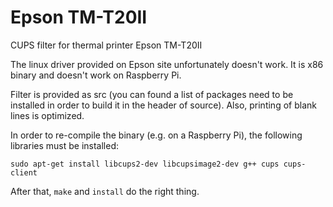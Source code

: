 Epson TM-T20II
=====

CUPS filter for thermal printer Epson TM-T20II

The linux driver provided on Epson site unfortunately doesn't work.
It is x86 binary and doesn't work on Raspberry Pi.

Filter is provided as src (you can found a list of packages need to be installed in order to build it in the header of source).
Also, printing of blank lines is optimized.

In order to re-compile the binary (e.g. on a Raspberry Pi), the following libraries must be installed:

```
sudo apt-get install libcups2-dev libcupsimage2-dev g++ cups cups-client
```

After that, `make` and `install` do the right thing.
